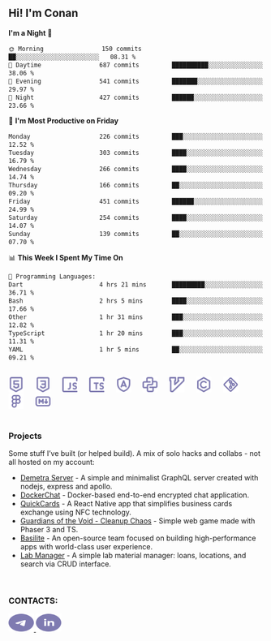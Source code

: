 ## Hi! I'm Conan

<!--START_SECTION:waka-->
**I'm a Night 🦉** 

```text
🌞 Morning                150 commits         ██░░░░░░░░░░░░░░░░░░░░░░░   08.31 % 
🌆 Daytime                687 commits         ██████████░░░░░░░░░░░░░░░   38.06 % 
🌃 Evening                541 commits         ███████░░░░░░░░░░░░░░░░░░   29.97 % 
🌙 Night                  427 commits         ██████░░░░░░░░░░░░░░░░░░░   23.66 % 
```
📅 **I'm Most Productive on Friday** 

```text
Monday                   226 commits         ███░░░░░░░░░░░░░░░░░░░░░░   12.52 % 
Tuesday                  303 commits         ████░░░░░░░░░░░░░░░░░░░░░   16.79 % 
Wednesday                266 commits         ████░░░░░░░░░░░░░░░░░░░░░   14.74 % 
Thursday                 166 commits         ██░░░░░░░░░░░░░░░░░░░░░░░   09.20 % 
Friday                   451 commits         ██████░░░░░░░░░░░░░░░░░░░   24.99 % 
Saturday                 254 commits         ████░░░░░░░░░░░░░░░░░░░░░   14.07 % 
Sunday                   139 commits         ██░░░░░░░░░░░░░░░░░░░░░░░   07.70 % 
```


📊 **This Week I Spent My Time On** 

```text
💬 Programming Languages: 
Dart                     4 hrs 21 mins       █████████░░░░░░░░░░░░░░░░   36.71 % 
Bash                     2 hrs 5 mins        ████░░░░░░░░░░░░░░░░░░░░░   17.66 % 
Other                    1 hr 31 mins        ███░░░░░░░░░░░░░░░░░░░░░░   12.82 % 
TypeScript               1 hr 20 mins        ███░░░░░░░░░░░░░░░░░░░░░░   11.31 % 
YAML                     1 hr 5 mins         ██░░░░░░░░░░░░░░░░░░░░░░░   09.21 % 
```


<!--END_SECTION:waka-->

<br>

<div align="left">
  <img src="icons/skills/html.svg" width="30" alt="html5"/>
  <img width="15"/>
  <img src="icons/skills/css.svg" width="30" alt="css"/>
  <img width="15"/>
  <img src="icons/skills/javascript.svg" width="30" alt="javascript"/>
  <img width="15"/>
  <img src="icons/skills/typescript.svg" width="30" alt="typescript"/>
  <img width="15"/>
  <img src="icons/skills/angular.svg" width="30" alt="angular"/>
  <img width="15"/>
  <img src="icons/skills/python.svg" width="30" alt="python"/>
  <img width="15"/>
  <img src="icons/skills/vim.svg" width="30" alt="vim"/>
  <img width="15"/>
  <img src="icons/skills/c.svg" width="30" alt="c"/>
  <img width="15"/>
  <img src="icons/skills/git.svg" width="30" alt="git"/>
  <img width="15"/>
  <img src="icons/skills/figma.svg" width="30" alt="figma"/>
  <img width="15"/>
  <img src="icons/skills/markdown.svg" width="30" alt="markdown"/>
</div>

<br>

### Projects
Some stuff I’ve built (or helped build). A mix of solo hacks and collabs - not all hosted on my account:
- [Demetra Server](https://github.com/demetra-project/server) -  A simple and minimalist GraphQL server created with nodejs, express and apollo.
- [DockerChat](https://github.com/Nick-Maro/DockerChat) - Docker-based end-to-end encrypted chat application.
- [QuickCards](https://github.com/Pako3549/QuickCards) - A React Native app that simplifies business cards exchange using NFC technology.
- [Guardians of the Void - Cleanup Chaos](https://github.com/guardians-of-the-void/cleanup-chaos) - Simple web game made with Phaser 3 and TS.
- [Basilite](https://github.com/basilite) - An open-source team focused on building high-performance apps with world-class user experience.
- [Lab Manager](https://github.com/blvckspider/it-lab-manager) - A simple lab material manager: loans, locations, and search via CRUD interface.

<br>

### CONTACTS:
<div align="left">
  <a href="https://t.me/gkkconan">
    <img src="icons/contacts/telegram.svg" width="50" height="35" alt="telegram"/>
  </a>
  <a href="https://www.linkedin.com/in/gkkconan">
    <img src="icons/contacts/linkedin.svg" width="50" height="35" alt="linkedin"/>
  </a>
</div>
